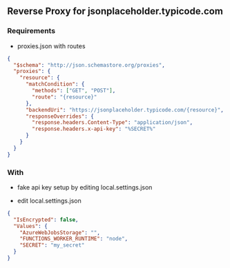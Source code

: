 ## Reverse Proxy for jsonplaceholder.typicode.com

### Requirements

- proxies.json with routes

```json
{
  "$schema": "http://json.schemastore.org/proxies",
  "proxies": {
    "resource": {
      "matchCondition": {
        "methods": ["GET", "POST"],
        "route": "{resource}"
      },
      "backendUri": "https://jsonplaceholder.typicode.com/{resource}",
      "responseOverrides": {
        "response.headers.Content-Type": "application/json",
        "response.headers.x-api-key": "%SECRET%"
      }
    }
  }
}
```

### With

- fake api key setup by editing local.settings.json

- edit local.settings.json

```json
{
  "IsEncrypted": false,
  "Values": {
    "AzureWebJobsStorage": "",
    "FUNCTIONS_WORKER_RUNTIME": "node",
    "SECRET": "my_secret"
  }
}
```
